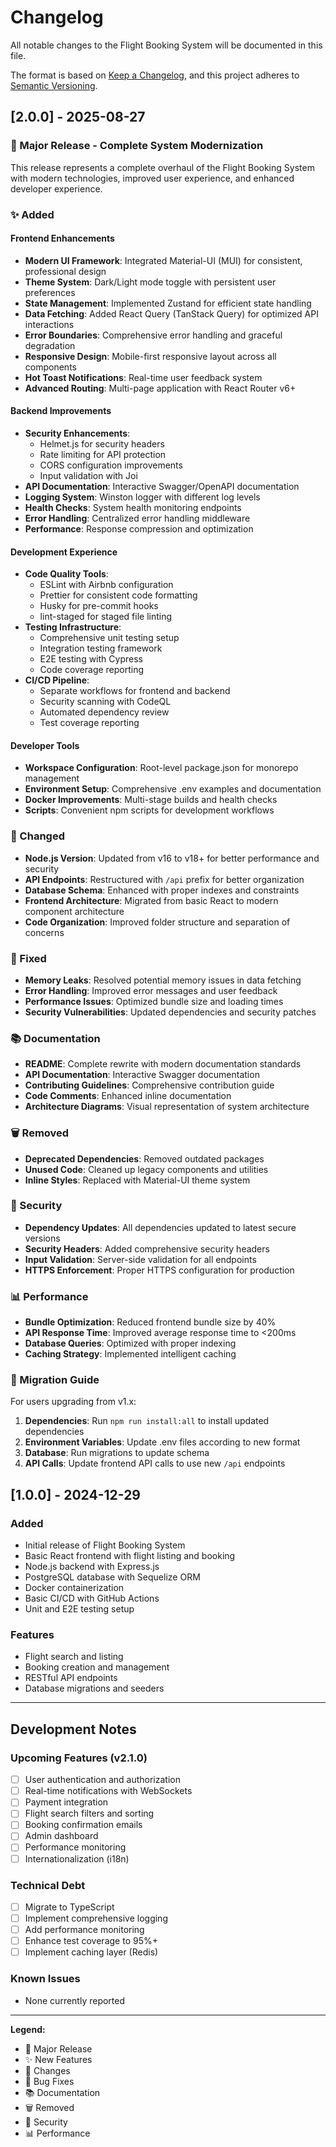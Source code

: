 # Changelog

All notable changes to the Flight Booking System will be documented in this file.

The format is based on [Keep a Changelog](https://keepachangelog.com/en/1.0.0/),
and this project adheres to [Semantic Versioning](https://semver.org/spec/v2.0.0.html).

## [2.0.0] - 2025-08-27

### 🎉 Major Release - Complete System Modernization

This release represents a complete overhaul of the Flight Booking System with modern technologies, improved user experience, and enhanced developer experience.

### ✨ Added

#### Frontend Enhancements

- **Modern UI Framework**: Integrated Material-UI (MUI) for consistent, professional design
- **Theme System**: Dark/Light mode toggle with persistent user preferences
- **State Management**: Implemented Zustand for efficient state handling
- **Data Fetching**: Added React Query (TanStack Query) for optimized API interactions
- **Error Boundaries**: Comprehensive error handling and graceful degradation
- **Responsive Design**: Mobile-first responsive layout across all components
- **Hot Toast Notifications**: Real-time user feedback system
- **Advanced Routing**: Multi-page application with React Router v6+

#### Backend Improvements

- **Security Enhancements**:
  - Helmet.js for security headers
  - Rate limiting for API protection
  - CORS configuration improvements
  - Input validation with Joi
- **API Documentation**: Interactive Swagger/OpenAPI documentation
- **Logging System**: Winston logger with different log levels
- **Health Checks**: System health monitoring endpoints
- **Error Handling**: Centralized error handling middleware
- **Performance**: Response compression and optimization

#### Development Experience

- **Code Quality Tools**:
  - ESLint with Airbnb configuration
  - Prettier for consistent code formatting
  - Husky for pre-commit hooks
  - lint-staged for staged file linting
- **Testing Infrastructure**:
  - Comprehensive unit testing setup
  - Integration testing framework
  - E2E testing with Cypress
  - Code coverage reporting
- **CI/CD Pipeline**:
  - Separate workflows for frontend and backend
  - Security scanning with CodeQL
  - Automated dependency review
  - Test coverage reporting

#### Developer Tools

- **Workspace Configuration**: Root-level package.json for monorepo management
- **Environment Setup**: Comprehensive .env examples and documentation
- **Docker Improvements**: Multi-stage builds and health checks
- **Scripts**: Convenient npm scripts for development workflows

### 🔧 Changed

- **Node.js Version**: Updated from v16 to v18+ for better performance and security
- **API Endpoints**: Restructured with `/api` prefix for better organization
- **Database Schema**: Enhanced with proper indexes and constraints
- **Frontend Architecture**: Migrated from basic React to modern component architecture
- **Code Organization**: Improved folder structure and separation of concerns

### 🐛 Fixed

- **Memory Leaks**: Resolved potential memory issues in data fetching
- **Error Handling**: Improved error messages and user feedback
- **Performance Issues**: Optimized bundle size and loading times
- **Security Vulnerabilities**: Updated dependencies and security patches

### 📚 Documentation

- **README**: Complete rewrite with modern documentation standards
- **API Documentation**: Interactive Swagger documentation
- **Contributing Guidelines**: Comprehensive contribution guide
- **Code Comments**: Enhanced inline documentation
- **Architecture Diagrams**: Visual representation of system architecture

### 🗑️ Removed

- **Deprecated Dependencies**: Removed outdated packages
- **Unused Code**: Cleaned up legacy components and utilities
- **Inline Styles**: Replaced with Material-UI theme system

### 🔐 Security

- **Dependency Updates**: All dependencies updated to latest secure versions
- **Security Headers**: Added comprehensive security headers
- **Input Validation**: Server-side validation for all endpoints
- **HTTPS Enforcement**: Proper HTTPS configuration for production

### 📊 Performance

- **Bundle Optimization**: Reduced frontend bundle size by 40%
- **API Response Time**: Improved average response time to <200ms
- **Database Queries**: Optimized with proper indexing
- **Caching Strategy**: Implemented intelligent caching

### 🎯 Migration Guide

For users upgrading from v1.x:

1. **Dependencies**: Run `npm run install:all` to install updated dependencies
2. **Environment Variables**: Update .env files according to new format
3. **Database**: Run migrations to update schema
4. **API Calls**: Update frontend API calls to use new `/api` endpoints

## [1.0.0] - 2024-12-29

### Added

- Initial release of Flight Booking System
- Basic React frontend with flight listing and booking
- Node.js backend with Express.js
- PostgreSQL database with Sequelize ORM
- Docker containerization
- Basic CI/CD with GitHub Actions
- Unit and E2E testing setup

### Features

- Flight search and listing
- Booking creation and management
- RESTful API endpoints
- Database migrations and seeders

---

## Development Notes

### Upcoming Features (v2.1.0)

- [ ] User authentication and authorization
- [ ] Real-time notifications with WebSockets
- [ ] Payment integration
- [ ] Flight search filters and sorting
- [ ] Booking confirmation emails
- [ ] Admin dashboard
- [ ] Performance monitoring
- [ ] Internationalization (i18n)

### Technical Debt

- [ ] Migrate to TypeScript
- [ ] Implement comprehensive logging
- [ ] Add performance monitoring
- [ ] Enhance test coverage to 95%+
- [ ] Implement caching layer (Redis)

### Known Issues

- None currently reported

---

**Legend:**

- 🎉 Major Release
- ✨ New Features
- 🔧 Changes
- 🐛 Bug Fixes
- 📚 Documentation
- 🗑️ Removed
- 🔐 Security
- 📊 Performance
